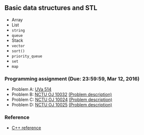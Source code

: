 ## Basic data structures and STL

+   Array
+   List
+   `string`
+   `queue`
+   Stack
+   `vector`
+   `sort()`
+   `priority_queue`
+   `set`
+   `map`

### Programming assignment (Due: 23:59:59, Mar 12, 2016)

+   Problem A: [UVa 514](https://uva.onlinejudge.org/index.php?option=com_onlinejudge&Itemid=8&page=show_problem&problem=455)
+   Problem B: [NCTU OJ 10032](https://oj.nctu.me/groups/1/problems/10032/) [(Problem description)](week02-B.pdf)
+   Problem C: [NCTU OJ 10024](https://oj.nctu.me/groups/1/problems/10024/) [(Problem description)](week02-C.pdf)
+   Problem D: [NCTU OJ 10025](https://oj.nctu.me/groups/1/problems/10025/) [(Problem description)](week02-D.pdf)

### Reference

+   [C++ reference](http://www.cplusplus.com/reference/) 
